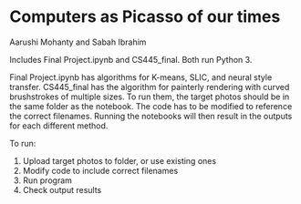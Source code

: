 # Computers as Picasso of our times

Aarushi Mohanty and Sabah Ibrahim

Includes Final Project.ipynb and CS445_final. Both run Python 3.

Final Project.ipynb has algorithms for K-means, SLIC, and neural style transfer. CS445_final has the algorithm for painterly rendering with curved brushstrokes of multiple sizes. To run them, the target photos should be in the same folder as the notebook. The code has to be modified to reference the correct filenames. Running the notebooks will then result in the outputs for each different method.

To run:
1. Upload target photos to folder, or use existing ones
2. Modify code to include correct filenames
3. Run program
4. Check output results
